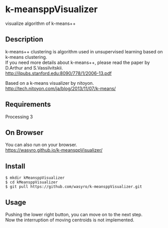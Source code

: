 # k-meansppVisualizer
visualize algorithm of k-means++  

## Description
k-means++ clustering is algorithm used in unsupervised learning based on k-means clustering.  
If you need more details about k-means++, please read the paper by D.Arthur and S.Vassilvitskii.  
http://ilpubs.stanford.edu:8090/778/1/2006-13.pdf  

Based on a k-means visualizer by nitoyon.  
http://tech.nitoyon.com/ja/blog/2013/11/07/k-means/  

## Requirements
Processing 3  

## On Browser
You can also run on your browser.  
https://wasyro.github.io/k-meansppVisualizer/  

## Install
```
$ mkdir kMeansppVisualizer  
$ cd kMeansppVisualizer  
$ git pull https://github.com/wasyro/k-meansppVisualizer.git
```  

## Usage
Pushing the lower right button, you can move on to the next step.  
Now the interruption of moving centroids is not implemented.  
